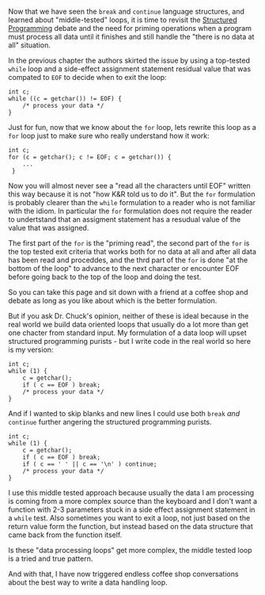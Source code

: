Now that we have seen the `break` and `continue` language structures, and learned about "middle-tested" loops, it is time to revisit
the [Structured Programming](https://en.wikipedia.org/wiki/Structured_programming) debate and the need for priming operations
when a program must process all data until it finishes and still handle the "there is no data at all" situation.

In the previous chapter the authors skirted the issue by using a top-tested `while` loop and a side-effect assignment
statement residual value that was compated to `EOF` to decide when to exit the loop:

    int c;
    while ((c = getchar()) != EOF) {
        /* process your data */
    }

Just for fun, now that we know about the `for` loop, lets rewrite this loop as a `for` loop just
to make sure who really understand how it work:

    int c;
    for (c = getchar(); c != EOF; c = getchar()) {
        ...
     }

Now you will almost never see a "read all the characters until EOF" written this way because it is not 
"how K&R told us to do it".  But the `for` formulation is probably clearer than the `while` formulation
to a reader who is not familiar with the idiom.  In particular the `for` formulation does not require the
reader to undertstand that an assigment statement has a resudual value of the value that was assigned.

The first part of the `for` is the "priming read", the second part of the `for` is the top tested exit criteria
that works both for no data at all and after all data has been read and proceddes, and the thrd part of the
`for` is done "at the bottom of the loop" to advance to the next character or encounter EOF before going back to the
top of the loop and doing the test.

So you can take this page and sit down with a friend at a coffee shop and debate as
long as you like about which is the better formulation.

But if you ask Dr. Chuck's opinion, neither of these is ideal because in the real world we build data oriented loops that
usually do a lot more than get one chacter from standard input.  My formulation of a data loop will upset structured
programming purists - but I write code in the real world so here is my version:

    int c;
    while (1) {
        c = getchar();
        if ( c == EOF ) break;
        /* process your data */
    }

And if I wanted to skip blanks and new lines I could use both `break` *and* `continue` further angering the
structured programming purists.

    int c;
    while (1) {
        c = getchar();
        if ( c == EOF ) break;
        if ( c == ' ' || c == '\n' ) continue;
        /* process your data */
    }

I use this middle tested approach because usually the data I am processing is coming from a more complex source
than the keyboard and I don't want a function with 2-3 parameters stuck in a side effect assignment statement in
a `while` test.  Also sometimes you want to exit a loop, not just based on the return value form the function,
but instead based on the data structure that came back from the function itself.

Is these "data processing loops" get more complex, the middle tested loop is a tried and true pattern.

And with that, I have now triggered endless coffee shop conversations about the best way to write a data handling loop.

